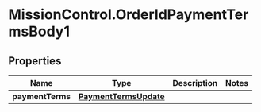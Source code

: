 # MissionControl.OrderIdPaymentTermsBody1

## Properties
Name | Type | Description | Notes
------------ | ------------- | ------------- | -------------
**paymentTerms** | [**PaymentTermsUpdate**](PaymentTermsUpdate.md) |  | 
